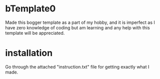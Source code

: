 # bTemplate0
Made this bogger template as a part of my hobby, and it is imperfect as I have zero knowledge of coding but am learning and any help with this template will be appreciated.
# installation
Go through the attached "instruction.txt" file for getting exactly what I made.
